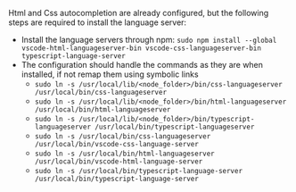 Html and Css autocompletion are already configured, but the following steps are required to install the language server:

- Install the language servers through npm: `sudo npm install --global vscode-html-languageserver-bin vscode-css-languageserver-bin typescript-language-server`
- The configuration should handle the commands as they are when installed, if not remap them using symbolic links
  - `sudo ln -s /usr/local/lib/<node_folder>/bin/css-languageserver /usr/local/bin/css-languageserver`
  - `sudo ln -s /usr/local/lib/<node_folder>/bin/html-languageserver /usr/local/bin/html-languageserver`
  - `sudo ln -s /usr/local/lib/<node_folder>/bin/typescript-languageserver /usr/local/bin/typescript-languageserver`
  - `sudo ln -s /usr/local/bin/css-languageserver /usr/local/bin/vscode-css-language-server`
  - `sudo ln -s /usr/local/bin/html-languageserver /usr/local/bin/vscode-html-language-server`
  - `sudo ln -s /usr/local/bin/typescript-language-server /usr/local/bin/typescript-language-server`
